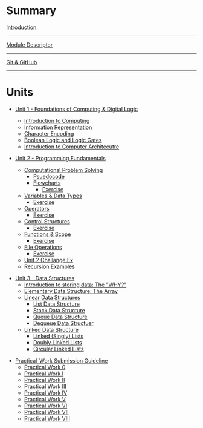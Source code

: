 # Summary

[Introduction](./intro.md)

---

[Module Descriptor](./misc/module-descriptor.md)

---

[Git & GitHub](./misc/git-github.md)

---

# Units

- [Unit 1 - Foundations of Computing & Digital Logic]()
  - [Introduction to Computing](./unit1/1.introduction-to-computing.md)
  - [Information Representation](./unit1/2.information-representation.md)
  - [Character Encoding](./unit1/3.character-encoding.md)
  - [Boolean Logic and Logic Gates](./unit1/4.boolean-logic-and-logic-gates.md)
  - [Introduction to Computer Architecutre](./unit1/5.Introduction-to-computer-architecture.md)

- [Unit 2 - Programming Fundamentals]()
  - [Computational Problem Solving]()
    - [Psuedocode](./unit2/3.1-psuedocode.md)
    - [Flowcharts](./unit2/3.2-flowcharts.md)
      - [Exercise](./unit2/ex_3.1-2_flowcharts.md)
  - [Variables & Data Types](./unit2/4.variables-data-types.md)
    - [Exercise](./unit2/ex_4_variables_data_types.md)
  - [Operators](./unit2/5.operators.md)
    - [Exercise](./unit2/ex_5_operators.md)
  - [Control Structures](./unit2/6.control-structures.md)
    - [Exercise](./unit2/ex_6_control_structures.md)
  - [Functions & Scope](./unit2/7.functions-scope.md)
    - [Exercise](./unit2/ex_7_functions_scope.md)
  - [File Operations](./unit2/8.file-operations.md)
    - [Exercise](./unit2/ex_8_file_operations.md)
  - [Unit 2 Challange Ex](./unit2/unit2-challange-ex.md)
  - [Recursion Examples](./unit2/9.recursion.md)

<!-- - [Unit 3 - Data Structures]()
 - [Intro & Elementary DS](./unit3/1.2.intro-elementary-ds.md)
   - [Exercise](./unit3/ex_1.2_intro_elementary_ds.md)
 - [Linear Data Structures](./unit3/2.linear-data-structures.md)
   - [Exercise](./unit3/ex_2_linear_data_structures.md)
 - [Linked Data Structures](./unit3/3.linked-data-structures.md)
   - [Exercise](./unit3/ex_3_linked_data_structures.md) -->
<!--  - [Tree Data Structure](./unit3/4.tree-data-structure.md)-->
<!--    - [Exercise](./unit3/ex_4_tree_data_structure.md)-->
<!--  - [Graph Data Structure](./unit3/5.graph-data-structure.md)-->
<!--    - [Exercise](./unit3/ex_5_graph_data_structure.md)-->

- [Unit 3 - Data Structures]()
  - [Introduction to storing data: The "WHY?"](./unit3/1-intro-why.md)
  - [Elementary Data Structure: The Array](./unit3/2-elementary-ds-array.md)
  - [Linear Data Structures]()
    - [List Data Structure](./unit3/3.1-list-ds.md)
    - [Stack Data Structure](./unit3/3.2-stack-ds.md)
    - [Queue Data Structure](./unit3/3.3-queue-ds.md)
    - [Dequeue Data Structuer](./unit3/3.4-dequeue-ds.md)
  - [Linked Data Structure]()
    - [Linked (Singly) Lists](./unit3/3.4.1-linked-list-ds.md)
    - [Doubly Linked Lists](./unit3/3.4.2-doubly-linked-list-ds.md)
    - [Circular Linked Lists](./unit3/3.4.3-circular-linked-list-ds.md)
<!--  - [Tree Data Structure](./unit3/3.5-tree-ds.md)
    - [Binary Search Trees](./unit3/3.5.1-binary-search-tree-ds.md)
    - [BST Operations: insert, delete, search](./unit3/3.5.2-bst-operations.md)
    - [Tree Traversals: In-order, Pre-order, Post-order](./unit3/3.5.3-tree-traversals.md)
  - [Graph Data Structure](./unit3/3.6-graph-ds.md)
  - [Hash Table / Map Data Structure](./unit3/3.7-map-ds.md) -->

<!-- - [Unit 4 - Searching & Sorting Algorithms](./unit4/0-intro-u4.md)
  - [Linear Search](./unit4/1-linear-search.md)
  - [Binary Search](./unit4/2-binary-search.md)
  - [Depth First Search](./unit4/dfs.md)
  - [Breadth First Search](./unit4/bfs.md)
  - [Bubble Sort](./unit4/bubble-sort.md)
  - [Insertion Sort](./unit4/insertion-sort.md)
  - [Quick Sort](./unit4/quick-sort.md)

- [Unit 5 - Introduction to Computational Problems & Strategies]()
  - [Space Time Complexity - Asymptotic Notation](./unit5/1-space-time.md)
    - [Exercise](./unit5/ex-1-time-space.md)
  - [Arrays & Hashing]()
    - [Contains Duplicate Problem](./unit5/contains-duplicate.md)
    - [Valid Anagram Problem](./unit5/valid-anagram.md)
    - [Two Sums Problem](./unit5/two-sums.md)
    - [Hash Table Implementations]()
    - [Collision Resolution Techniques]()
  - [Two Pointers]()
    - [Valid Palindrome Problem](./unit5/valid-palindrome.md)
    - [Three Sums Problem](./unit5/three-sums.md)
    - [Two Pointers Technique for array manipulation]()
    - [Applications in String Problems]()
  - [Sliding Window]()
    - [Best Time to Buy & Sell Stocks](./unit5/best-time-to-buy-sell-stocks.md)
    - [Longest Substring Without Repeating Characters Problem](./unit5/longest-substring.md)
    - [Fixed-size sliding Window Technique]()
    - [Variable-size sliding window technique]()
  - [Stacks & Queues]()
    - [Valid Parenthesis Problem](./unit5/valid-parenthesis.md)
    - [Implement Stack using Queue(s) Problem](./unit5/stack-using-queues.md)
    - [Stack implementations and applications]()
    - [Queue Implementations and applications]()
  - [Linked Lists]()
    - [Reverse Linked List Problem](./unit5/reverse-linked-list.md)
    - [Merge Two Sorted Lists Problem](./unit5/merge-two-sorted-list.md)
    - [Remove Nth Node from end of list problem](./unit5/remove-nth-node-from-end-of-list.md)
    - [Singly & Doubly Linked List operations]()
  - [Recursions]()
    - [Climbing Stairs Problem](./unit5/climbing-stairs.md)
    - [Tower of Hanoi Problem](./unit5/tower-of-hanoi.md)
    - [Understanding Recursive Algorithms]()
    - [Tail recursion optimization]()
  - [Bit Manipulation]()
    - [Number of 1 bits problem](./unit5/no-of-1-bits.md)
    - [Counting bits problem](./unit5/counting-bits.md)
    - [Reverse bits problem](./unit5/reverse-bits.md)
    - [Missing Numbers Problem](./unit5/missing-number.md)
    - [Bitwise operations and their applications]()
  - [Exercises]()
    - [Exercise 1](./unit5/class-ex1.md)

- [Unit Object Oriented Programming]()
  - [Notes](./OOP/Unit5.md)
  - [Practical Worksheets]()
    - [Worksheet1](./OOP/Worksheet1.md)
    - [Worksheet2](./OOP/Worksheet2.md) -->
<!-- --- -->
<!--[GitHub Repo Structure](./practical_works/repo_structure.md)-->
- [Practical_Work Submission Guideline](./practical_works/pw_guideline.md)
  - [Practical Work 0](./practical_works/pw0.md)
  - [Practical Work I](./practical_works/pw1.md)
  - [Practical Work II](./practical_works/pw2.md)
  - [Practical Work III](./practical_works/pw3.md)
  - [Practical Work IV](./practical_works/pw4.md)
  - [Practical Work V](./practical_works/pw5.md)
  - [Practical Work VI](./practical_works/pw6.md)
  - [Practical Work VII](./practical_works/pw7.md)
  - [Practical Work VIII](./practical_works/pw8.md)
  <!-- - [Practical Work IX](./practical_works/pw9.md)
  - [Practical Work X](./practical_works/pw10.md)
  - [Practical Work XI](./practical_works/pw11.md)
  - [Practical Work XII](./practical_works/pw12.md)
  - [Practical Work XIII](./practical_works/pw13.md)
  - [Practical Work XIV](./practical_works/pw14.md)
  - [Practical Work XV](./practical_works/pw15.md)
<!-- ---
- [Assignments Guidelines](./practical_assignments/assignment_guideline.md)
  - [Assignment I SS2025 1EE,1ECE,1ICE,1ME](./practical_assignments/Assignment1_SS2025.md)
  - [Assignment II SS2025 1EE,1ECE,1ICE,1ME](./practical_assignments/Assignment2_SS2025.md)
  - [Practical Assignment I](./practical_assignments/cap1.md)
  - [Practical Assignment II](./practical_assignments/cap2.md)
  - [Quiz Output Exercise](./practical_assignments/quiz-1.md)
  - [Quiz Time-Space Exercise](./practical_assignments/quiz-2.md)
--- -->
